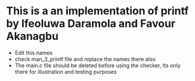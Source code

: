 # This is a an implementation of printf by Ifeoluwa Daramola and Favour Akanagbu
* Edit this names
* check man_3_printf file and replace the names there also
* The main.c file should be deleted before using the checker, Its only there for illustration and testing purposes
